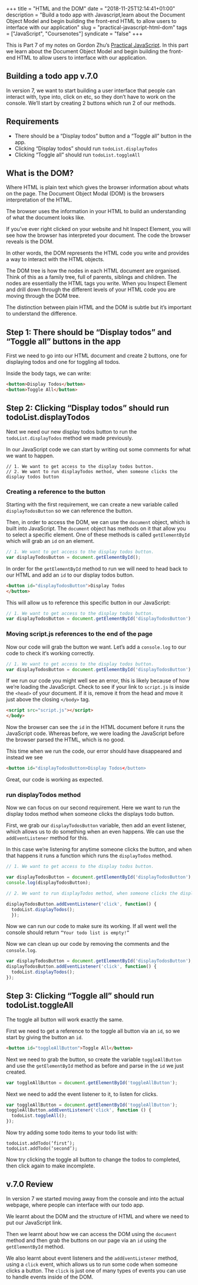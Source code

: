 +++
title = "HTML and the DOM"
date = "2018-11-25T12:14:41+01:00"
description = "Build a todo app with Javascript,learn about the Document Object Model and begin building the front-end HTML to allow users to interface with our application"
slug = "practical-javascript-html-dom"
tags = ["JavaScript", "Coursenotes"]
syndicate = "false"
+++

This is Part 7 of my notes on Gordon Zhu’s [Practical JavaScript](https://watchandcode.com/p/practical-javascript). In this part we learn about the Document Object Model and begin building the front-end HTML to allow users to interface with our application.  

## Building a todo app v.7.0

In version 7, we want to start building a user interface that people can interact with, type into, click on etc, so they don’t have to work on the console.  We’ll start by creating 2 buttons which run 2 of our methods.

## Requirements

- There should be a “Display todos” button and a “Toggle all” button in the app.
- Clicking “Display todos” should run `todoList.displayTodos`
- Clicking “Toggle all” should run `todoList.toggleAll`

## What is the DOM?

Where HTML is plain text which gives the browser information about whats on the page. The Document Object Modal (DOM) is the browsers interpretation of the HTML.

The browser uses the information in your HTML to build an understanding of what the document looks like.

If you’ve ever right clicked on your website and hit Inspect Element, you will see how the browser has interpreted your document. The code the browser reveals is the DOM.

In other words, the DOM represents the HTML code you write and provides a way to interact with the HTML objects.

The DOM tree is how the nodes in each HTML document are organised. Think of this as a family tree, full of parents, siblings and children. The nodes are essentially the HTML tags you write. When you Inspect Element and drill down through the different levels of your HTML code you are moving through the DOM tree.

The distinction between plain HTML and the DOM is subtle but it’s important to understand the difference.

## Step 1: There should be “Display todos” and “Toggle all” buttons in the app

First we need to go into our HTML document and create 2 buttons, one for displaying todos and one for toggling all todos.

Inside the body tags, we can write:

```html
<button>Display Todos</button>
<button>Toggle All</button>
```

## Step 2: Clicking “Display todos” should run todoList.displayTodos

Next we need our new display todos button to run the `todoList.displayTodos` method we made previously.

In our JavaScript code we can start by writing out some comments for what we want to happen.

```
// 1. We want to get access to the display todos button.
// 2. We want to run displayTodos method, when someone clicks the display todos button
```

### Creating a reference to the button

Starting with the first requirement, we can create a new variable called `displayTodosButton` so we can reference the button.

Then, in order to access the DOM, we can use the `document` object, which is built into JavaScript. The `document` object has methods on it that allow you to select a specific element. One of these methods is called `getElementById` which will grab an `id` on an element.

```javascript
// 1. We want to get access to the display todos button.
var displayTodosButton = document.getElementById();
```

In order for the `getElementById` method to run we will need to head back to our HTML and add an `id` to our display todos button.

```html
<button id="displayTodosButton">Display Todos
</button>
```

This will allow us to reference this specific button in our JavaScript:

```javascript
// 1. We want to get access to the display todos button. 
var displayTodosButton = document.getElementById('displayTodosButton');
```

### Moving script.js references to the end of the page

Now our code will grab the button we want. Let’s add a `console.log` to our code to check it‘s working correctly.

```javascript
// 1. We want to get access to the display todos button. 
var displayTodosButton = document.getElementById('displayTodosButton'); console.log(displayTodosButton);
```

If we run our code you might well see an error, this is likely because of how we’re loading the JavaScript. Check to see if your link to `script.js` is inside the `<head>` of your document. If it is, remove it from the head and move it just above the closing `</body>` tag.

```html
<script src="script.js"></script>
</body>
```

Now the browser can see the `id` in the HTML document before it runs the JavaScript code. Whereas before, we were loading the JavaScript before the browser parsed the HTML, which is no good.

This time when we run the code, our error should have disappeared and instead we see

```html
<button id="displayTodosButton>Display Todos</button>
```

Great, our code is working as expected.

### run displayTodos method

Now we can focus on our second requirement. Here we want to run the display todos method when someone clicks the displays todo button.

First, we grab our `displayTodosButton` variable, then add an event listener, which allows us to do something when an even happens. We can use the `addEventListener` method for this.

In this case we’re listening for anytime someone clicks the button, and when that happens it runs a function which runs the `displayTodos` method.

```javascript
// 1. We want to get access to the display todos button.

var displayTodosButton = document.getElementById('displayTodosButton');
console.log(displayTodosButton);

// 2. We want to run displayTodos method, when someone clicks the display todos button.

displayTodosButton.addEventListener('click', function() {
  todoList.displayTodos();
  });
```

Now we can run our code to make sure its working. If all went well the console should return `“Your todo list is empty!”`

Now we can clean up our code by removing the comments and the `console.log`.

```javascript
var displayTodosButton = document.getElementById('displayTodosButton');
displayTodosButton.addEventListener('click', function() { 
  todoList.displayTodos();
});
```

## Step 3: Clicking “Toggle all” should run todoList.toggleAll

The toggle all button will work exactly the same.

First we need to get a reference to the toggle all button via an `id`, so we start by giving the button an `id`.

```html
<button id="toggleAllButton">Toggle All</button>
```

Next we need to grab the button, so create the variable `toggleAllButton` and use the `getElementById` method as before and parse in the `id` we just created.

```javascript
var toggleAllButton = document.getElementById('toggleAllButton');
```

Next we need to add the event listener to it, to listen for clicks.

```javascript
var toggleAllButton = document.getElementById('toggleAllButton');
toggleAllButton.addEventListener('click', function () {
  todoList.toggleAll();
});
```

Now try adding some todo items to your todo list with:

```
todoList.addTodo(‘first’);
todoList.addTodo(‘second’);
```

Now try clicking the toggle all button to change the todos to completed, then click again to make incomplete.

## v.7.0 Review

In version 7 we started moving away from the console and into the actual webpage, where people can interface with our todo app.

We learnt about the DOM and the structure of HTML and where we need to put our JavaScript link.

Then we learnt about how we can access the DOM using the `document` method and then grab the buttons on our page via an `id` using the `getElementById` method.

We also learnt about event listeners and the `addEventListener` method, using a `click` event, which allows us to run some code when someone clicks a button. The `click` is just one of many types of events you can use to handle events inside of the DOM.
